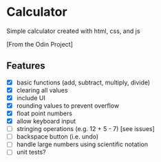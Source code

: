 # Calculator

Simple calculator created with html, css, and js

[From the Odin Project]

## Features

- [x] basic functions (add, subtract, multiply, divide)
- [x] clearing all values
- [x] include UI
- [x] rounding values to prevent overflow
- [x] float point numbers
- [X] allow keyboard input
- [ ] stringing operations (e.g. 12 + 5 - 7) [see issues]
- [ ] backspace button (i.e. undo)
- [ ] handle large numbers using scientific notation
- [ ] unit tests?